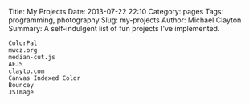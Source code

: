 Title: My Projects
Date: 2013-07-22 22:10
Category: pages
Tags: programming, photography
Slug: my-projects
Author: Michael Clayton
Summary: A self-indulgent list of fun projects I've implemented.

    ColorPal
    mwcz.org
    median-cut.js
    AEJS
    clayto.com
    Canvas Indexed Color
    Bouncey
    JSImage
